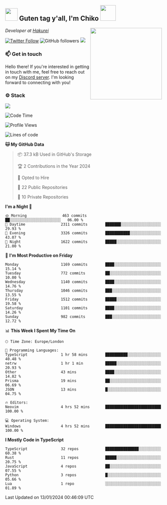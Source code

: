<h2><img src="https://cdn.discordapp.com/emojis/1100181376730402906.gif?quality=lossless" width="40"> Guten tag y'all, I'm Chiko <img src="https://a.ppy.sh/15907233" width="50"></h2>
<a href="https://twitter.com/Zzul0714/status/1654451338179395585?s=20"><img align='right' src="https://cdn.discordapp.com/attachments/1109162815866023976/1109163700583153705/FvXKt8paEAAR6Ak1.png" width="230"></a>
<p><em>Developer at <a href="https://github.com/hakureiapp">Hakurei</a></em></p>

[![Twitter Follow](https://img.shields.io/twitter/follow/chikoxq?label=Follow)](https://twitter.com/intent/follow?screen_name=chikoxq)
![GitHub followers](https://img.shields.io/github/followers/chikof?label=Follow&style=social)
![](https://komarev.com/ghpvc/?username=chikof&color=blue)

### 📫 Get in touch
Hello there! If you're interested in getting in touch with me, feel free to reach out on my [Discord server](https://discord.gg/sejc7TnX6N). I'm looking forward to connecting with you!

### ⚙️ Stack
![](https://skillicons.dev/icons?i=git,kubernetes,docker,js,ts,cloudflare,css,deno,express,graphql,html,mongodb,nestjs,py,react,apollo,bash,java,lua,nextjs,netlify,nodejs,ps,powershell,rust,neovim,tauri,sentry,postgres,tailwind,prisma,actix)

<!--START_SECTION:waka-->
![Code Time](http://img.shields.io/badge/Code%20Time-1%2C564%20hrs%2044%20mins-blue)

![Profile Views](http://img.shields.io/badge/Profile%20Views-0-blue)

![Lines of code](https://img.shields.io/badge/From%20Hello%20World%20I%27ve%20Written-6.9%20million%20lines%20of%20code-blue)

**🐱 My GitHub Data** 

> 📦 37.3 kB Used in GitHub's Storage 
 > 
> 🏆 2 Contributions in the Year 2024
 > 
> 💼 Opted to Hire
 > 
> 📜 22 Public Repositories 
 > 
> 🔑 10 Private Repositories 
 > 
**I'm a Night 🦉** 

```text
🌞 Morning                463 commits         ██░░░░░░░░░░░░░░░░░░░░░░░   06.00 % 
🌆 Daytime                2311 commits        ███████░░░░░░░░░░░░░░░░░░   29.93 % 
🌃 Evening                3326 commits        ███████████░░░░░░░░░░░░░░   43.07 % 
🌙 Night                  1622 commits        █████░░░░░░░░░░░░░░░░░░░░   21.00 % 
```
📅 **I'm Most Productive on Friday** 

```text
Monday                   1169 commits        ████░░░░░░░░░░░░░░░░░░░░░   15.14 % 
Tuesday                  772 commits         ██░░░░░░░░░░░░░░░░░░░░░░░   10.00 % 
Wednesday                1140 commits        ████░░░░░░░░░░░░░░░░░░░░░   14.76 % 
Thursday                 1046 commits        ███░░░░░░░░░░░░░░░░░░░░░░   13.55 % 
Friday                   1512 commits        █████░░░░░░░░░░░░░░░░░░░░   19.58 % 
Saturday                 1101 commits        ████░░░░░░░░░░░░░░░░░░░░░   14.26 % 
Sunday                   982 commits         ███░░░░░░░░░░░░░░░░░░░░░░   12.72 % 
```


📊 **This Week I Spent My Time On** 

```text
🕑︎ Time Zone: Europe/London

💬 Programming Languages: 
TypeScript               1 hr 58 mins        ██████████░░░░░░░░░░░░░░░   40.48 % 
netrw                    1 hr 1 min          █████░░░░░░░░░░░░░░░░░░░░   20.93 % 
Other                    43 mins             ████░░░░░░░░░░░░░░░░░░░░░   14.82 % 
Prisma                   19 mins             ██░░░░░░░░░░░░░░░░░░░░░░░   06.69 % 
JSON                     13 mins             █░░░░░░░░░░░░░░░░░░░░░░░░   04.75 % 

🔥 Editors: 
Neovim                   4 hrs 52 mins       █████████████████████████   100.00 % 

💻 Operating System: 
Windows                  4 hrs 52 mins       █████████████████████████   100.00 % 
```

**I Mostly Code in TypeScript** 

```text
TypeScript               32 repos            ███████████████░░░░░░░░░░   60.38 % 
Rust                     11 repos            █████░░░░░░░░░░░░░░░░░░░░   20.75 % 
JavaScript               4 repos             ██░░░░░░░░░░░░░░░░░░░░░░░   07.55 % 
Python                   3 repos             █░░░░░░░░░░░░░░░░░░░░░░░░   05.66 % 
Lua                      1 repo              ░░░░░░░░░░░░░░░░░░░░░░░░░   01.89 % 
```




 Last Updated on 13/01/2024 00:46:09 UTC
<!--END_SECTION:waka-->


<!--
<p align="center">
     <a href="https://discord.gg/HhybNhchcC"><img src="https://invidget.switchblade.xyz/sejc7TnX6N" align="center" ><a>
</p> 
-->
